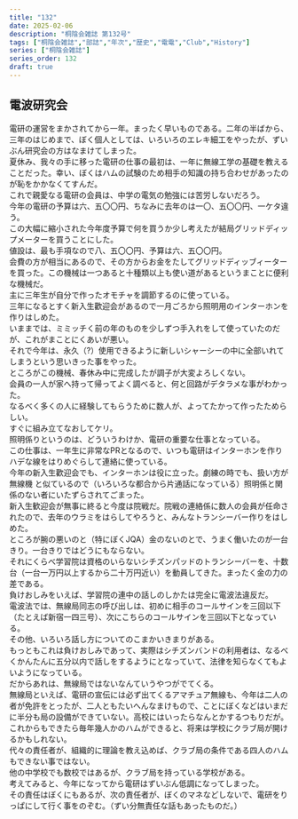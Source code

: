 ```yaml
---
title: "132"
date: 2025-02-06
description: "桐陰会雑誌 第132号"
tags: ["桐陰会雑誌","部誌","年次","歴史","電電","Club","History"]
series: ["桐陰会雑誌"]
series_order: 132
draft: true
---
```


## 電波研究会

電研の運営をまかされてから一年。まったく早いものである。二年の半ばから、三年のはじめまで、ぼく個人としては、いろいろのエレキ細工をやったが、ずいぶん研究会の方はなまけてしまった。<br>
夏休み、我々の手に移った電研の仕事の最初は、一年に無線工学の基礎を教えることだった。幸い、ぼくはハムの試験のため相手の知識の持ち合わせがあったのが恥をかかなくてすんだ。<br>
これで親愛なる電研の会員は、中学の電気の勉強には苦労しないだろう。<br>
今年の電研の予算は六、五〇〇円、ちなみに去年のは一〇、五〇〇円、一ケタ違う。<br>
この大幅に縮小された今年度予算で何を買うか少し考えたが結局グリッドディップメーターを買うことにした。<br>
値設は、最も手項なので八、五〇〇円、予算は六、五〇〇円。<br>
会費の方が相当にあるので、その方からお金をたしてグリッドディッブィーターを買った。この機械は一つあると十種類以上も使い道があるというまことに便利な機械だ。<br>
主に三年生が自分で作ったオモチャを調節するのに使っている。<br>
三年になるとすく新入生歡迎会があるので一月ごろから照明用のインターホンを作りはしめた。<br>
いままでは、ミミッチく前の年のものを少しずつ手入れをして使っていたのだが、これがまことにくあいが悪い。<br>
それで今年は、永久（?）使用できるように新しいシャーシーの中に全部いれてしまうという思いきった事をやった。<br>
ところがこの機械、春休み中に完成したが調子が大変よろしくない。<br>
会員の一人が家へ持って帰ってよく調べると、何と回路がデタラメな事がわかった。<br>
なるべく多くの人に経験してもらうために数人が、よってたかって作ったためらしい。<br>
すぐに組み立てなおしてケリ。<br>
照明係りというのは、どういうわけか、電研の重要な仕事となっている。<br>
この仕事は、一年生に非常なPRとなるので、いつも電研はインターホンを作りハデな線をはりめぐらして連絡に使っている。<br>
今年の新入生歡迎会でも、インターホンは役に立った。劇練の時でも、扱い方が無線機
と似ているので（いろいろな都合から片通話になっている）照明係と関係のない者にいたずらされてごまった。<br>
新入生歓迎会が無事に終ると今度は院戦だ。院戦の連絡係に数人の会員が任命されたので、去年のウラミをはらしてやろうと、みんなトランシーバー作りをはしめた。<br>
ところが腕の悪いのと（特にぼくJQA）金のないのとで、うまく働いたのが一台きり。一台きりではどうにもならない。<br>
それにくらべ学習院は資格のいらないシチズンパッドのトランシーバーを、十数台（一台一万円以上するから二十万円近い）を動員してきた。まったく金の力の差である。<br>
負けおしみをいえば、学習院の連中の話しのしかたは完全に電波法違反だ。<br>
電波法では、無線局同志の呼び出しは、初めに相手のコールサインを三回以下（たとえば新宿一四三号）、次にこちらのコールサインを三回以下となっている。<br>
その他、いろいろ話し方についてのこまかいきまりがある。<br>
もっともこれは負けおしみであって、実際はシチズンバンドの利用者は、なるべくかんたんに五分以内で話しをするようにとなっていて、法律を知らなくてもよいようになっている。<br>
だからあれは、無線局ではないなんていうやつがでてくる。<br>
無線局といえば、電研の宣伝には必ず出てくるアマチュア無線も、今年は二人の者が免許をとったが、二人ともたいへんなまけもので、ことにぼくなどはいまだに半分も局の設備ができていない。高校にはいったらなんとかするつもりだが。<br>
これからもできたら毎年幾人かのハムができると、将来は学校にクラブ局が開けるかもしれない。<br>
代々の責任者が、組織的に理論を教え込めば、クラブ局の条件である四人のハムもできない事ではない。<br>
他の中学校でも数校ではあるが、クラブ局を持っている学校がある。<br>
考えてみると、今年になってから電研はずいぶん低調になってしまった。<br>
その責任はぼくにもあるが、次の責任者が、ぼくのマネなどしないで、電研をりっぱにして行く事をのぞむ。（ずい分無責任な話もあったものだ。）